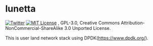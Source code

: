 # lunetta

[![Twitter](https://imgur.com/Ibo0Twr.png)](https://twitter.com/khwarizmi6514)
[![MIT License](https://img.shields.io/badge/license-MIT-blue.svg?style=flat)](http://choosealicense.com/licenses/mit/)
, GPL-3.0, Creative Commons Attribution-NonCommercial-ShareAlike 3.0 Unported License.  

This is user land network stack using DPDK(https://www.dpdk.org/).

